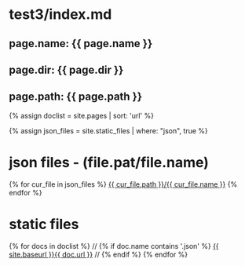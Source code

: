 # test3/index.md
## page.name: {{ page.name }}
## page.dir: {{ page.dir }}
## page.path: {{ page.path }}


{% assign doclist = site.pages | sort: 'url'  %}


{% assign json_files = site.static_files | where: "json", true %}

# json files - (file.pat/file.name)
{% for cur_file in json_files %}
  <a href="./{{ cur_file.name }}">{{ cur_file.path }}/{{ cur_file.name }}</a>
{% endfor %}


# static files
{% for docs in doclist %}
  // {% if doc.name contains '.json' %}
    <a href="{{ site.baseurl }}{{ doc.url }}">{{ site.baseurl }}{{ doc.url }}</a>
  // {% endif %}
{% endfor %}
